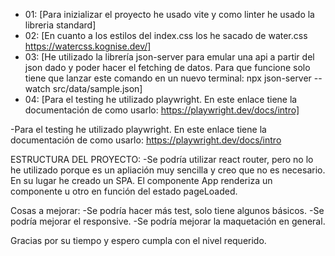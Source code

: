 
- 01: [Para inizializar el proyecto he usado vite y como linter he usado la libreria standard]
- 02: [En cuanto a los estilos del index.css los he sacado de water.css https://watercss.kognise.dev/]
- 03: [He utilizado la librería json-server para emular una api a partir del json dado y poder hacer el fetching de datos.
  Para que funcione solo tiene que lanzar este comando en un nuevo terminal: npx json-server --watch src/data/sample.json]
- 04: [Para el testing he utilizado playwright. En este enlace tiene la documentación de como usarlo: https://playwright.dev/docs/intro]



-Para el testing he utilizado playwright. En este enlace tiene la documentación de como usarlo: https://playwright.dev/docs/intro

ESTRUCTURA DEL PROYECTO:
-Se podría utilizar react router, pero no lo he utilizado porque es un apliación muy sencilla y creo que no es necesario. En su lugar he creado un SPA. El componente App renderiza un componente u otro en función del estado pageLoaded.


Cosas a mejorar:
-Se podría hacer más test, solo tiene algunos básicos.
-Se podría mejorar el responsive.
-Se podría mejorar la maquetación en general.


Gracias por su tiempo y espero cumpla con el nivel requerido.
